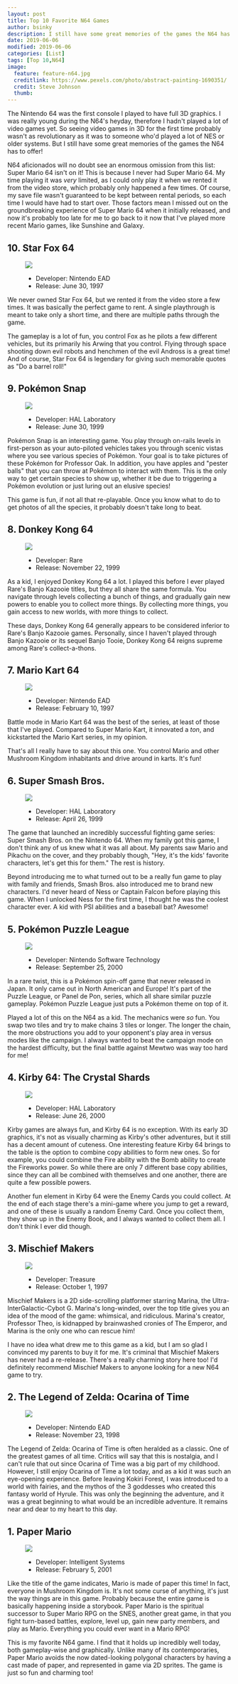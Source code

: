 ```yaml
---
layout: post
title: Top 10 Favorite N64 Games
author: bsinky
description: I still have some great memories of the games the N64 has to offer!
date: 2019-06-06
modified: 2019-06-06
categories: [List]
tags: [Top 10,N64]
image:
  feature: feature-n64.jpg
  creditlink: https://www.pexels.com/photo/abstract-painting-1690351/
  credit: Steve Johnson
  thumb:
---
```


The Nintendo 64 was the first console I played to have full 3D graphics. I was
really young during the N64's heyday, therefore I hadn't played a lot of video
games yet. So seeing video games in 3D for the first time probably wasn't as
revolutionary as it was to someone who'd played a lot of NES or older systems.
But I still have some great memories of the games the N64 has to offer!

<!--more-->

N64 aficionados will no doubt see an enormous omission from this list: Super
Mario 64 isn't on it! This is because I never had Super Mario 64. My time
playing it was *very* limited, as I could only play it when we rented it from
the video store, which probably only happened a few times. Of course, my save
file wasn't guaranteed to be kept between rental periods, so each time I would
have had to start over. Those factors mean I missed out on the groundbreaking
experience of Super Mario 64 when it initially released, and now it's probably
too late for me to go back to it now that I've played more recent Mario games,
like Sunshine and Galaxy.

## 10. Star Fox 64

<figure class="half center">
  <a href="https://i.imgur.com/wn7vyiU.jpg">
    <img src="https://i.imgur.com/wn7vyiUm.jpg" />
  </a>
  <ul>
    <li>Developer: Nintendo EAD</li>
    <li>Release: June 30, 1997</li>
  </ul>
</figure>

We never owned Star Fox 64, but we rented it from the video store a few times.
It was basically the perfect game to rent. A single playthrough is meant to take
only a short time, and there are multiple paths through the game.

The gameplay is a lot of fun, you control Fox as he pilots a few different
vehicles, but its primarily his Arwing that you control. Flying through space
shooting down evil robots and henchmen of the evil Andross is a great time! And
of course, Star Fox 64 is legendary for giving such memorable quotes as "Do a
barrel roll!"

## 9. Pokémon Snap

<figure class="half center">
  <a href="https://i.imgur.com/RnXCcsP.jpg">
    <img src="https://i.imgur.com/RnXCcsPm.jpg" />
  </a>
  <ul>
    <li>Developer: HAL Laboratory</li>
    <li>Release: June 30, 1999</li>
  </ul>
</figure>

Pokémon Snap is an interesting game. You play through on-rails levels in
first-person as your auto-piloted vehicles takes you through scenic vistas where
you see various species of Pokémon. Your goal is to take pictures of these
Pokémon for Professor Oak. In addition, you have apples and "pester balls" that
you can throw at Pokémon to interact with them. This is the only way to get
certain species to show up, whether it be due to triggering a Pokémon evolution
or just luring out an elusive species!

This game is fun, if not all that re-playable. Once you know what to do to get
photos of all the species, it probably doesn't take long to beat.

## 8. Donkey Kong 64

<figure class="half center">
  <a href="https://i.imgur.com/7imvBK1.jpg">
    <img src="https://i.imgur.com/7imvBK1m.jpg" />
  </a>
  <ul>
    <li>Developer: Rare</li>
    <li>Release: November 22, 1999</li>
  </ul>
</figure>

As a kid, I enjoyed Donkey Kong 64 a lot. I played this before I ever played
Rare's Banjo Kazooie titles, but they all share the same formula. You navigate
through levels collecting a bunch of things, and gradually gain new powers to
enable you to collect more things. By collecting more things, you gain access to
new worlds, with more things to collect.

These days, Donkey Kong 64 generally appears to be considered inferior to Rare's
Banjo Kazooie games. Personally, since I haven't played through Banjo Kazooie or
its sequel Banjo Tooie, Donkey Kong 64 reigns supreme among Rare's
collect-a-thons.

## 7. Mario Kart 64

<figure class="half center">
  <a href="https://i.imgur.com/TS14W7G.jpg">
    <img src="https://i.imgur.com/TS14W7Gm.jpg" />
  </a>
  <ul>
    <li>Developer: Nintendo EAD</li>
    <li>Release: February 10, 1997</li>
  </ul>
</figure>

Battle mode in Mario Kart 64 was the best of the series, at least of those that
I've played. Compared to Super Mario Kart, it innovated a *ton*, and kickstarted
the Mario Kart series, in my opinion.

That's all I really have to say about this one. You control Mario and other
Mushroom Kingdom inhabitants and drive around in karts. It's fun!

## 6. Super Smash Bros.

<figure class="half center">
  <a href="https://i.imgur.com/GJvXd67.jpg">
    <img src="https://i.imgur.com/GJvXd67m.jpg" />
  </a>
  <ul>
    <li>Developer: HAL Laboratory</li>
    <li>Release: April 26, 1999</li>
  </ul>
</figure>

The game that launched an incredibly successful fighting game series: Super
Smash Bros. on the Nintendo 64. When my family got this game, I don't think any
of us knew what it was all about. My parents saw Mario and Pikachu on the cover,
and they probably though, "Hey, it's the kids' favorite characters, let's get
this for them." The rest is history.

Beyond introducing me to what turned out to be a really fun game to play with
family and friends, Smash Bros. also introduced me to brand new characters. I'd
never heard of Ness or Captain Falcon before playing this game. When I unlocked
Ness for the first time, I thought he was the coolest character ever. A kid with
PSI abilities and a baseball bat? Awesome!

## 5. Pokémon Puzzle League

<figure class="half center">
  <a href="https://i.imgur.com/JgYWPRZ.jpg">
    <img src="https://i.imgur.com/JgYWPRZm.jpg" />
  </a>
  <ul>
    <li>Developer: Nintendo Software Technology</li>
    <li>Release: September 25, 2000</li>
  </ul>
</figure>

In a rare twist, this is a Pokémon spin-off game that never released in Japan. It
only came out in North American and Europe! It's part of the Puzzle League, or
Panel de Pon, series, which all share similar puzzle gameplay. Pokémon Puzzle
League just puts a Pokémon theme on top of it.

Played a lot of this on the N64 as a kid. The mechanics were *so* fun. You swap
two tiles and try to make chains 3 tiles or longer. The longer the chain, the
more obstructions you add to your opponent's play area in versus modes like the
campaign. I always wanted to beat the campaign mode on the hardest difficulty,
but the final battle against Mewtwo was way too hard for me!

## 4. Kirby 64: The Crystal Shards

<figure class="half center">
  <a href="https://i.imgur.com/3YSlZeA.jpg">
    <img src="https://i.imgur.com/3YSlZeAm.jpg" />
  </a>
  <ul>
    <li>Developer: HAL Laboratory</li>
    <li>Release: June 26, 2000</li>
  </ul>
</figure>

Kirby games are always fun, and Kirby 64 is no exception. With its early 3D
graphics, it's not as visually charming as Kirby's other adventures, but it
still has a decent amount of cuteness. One interesting feature Kirby 64 brings
to the table is the option to combine copy abilities to form new ones. So for
example, you could combine the Fire ability with the Bomb ability to create the
Fireworks power. So while there are only 7 different base copy abilities, since
they can all be combined with themselves and one another, there are quite a few
possible powers.

Another fun element in Kirby 64 were the Enemy Cards you could collect. At the
end of each stage there's a mini-game where you jump to get a reward, and one of
these is usually a random Enemy Card. Once you collect them, they show up in the
Enemy Book, and I always wanted to collect them all. I don't think I ever did
though.

## 3. Mischief Makers

<figure class="half center">
  <a href="https://i.imgur.com/oNChHvi.jpg">
    <img src="https://i.imgur.com/oNChHvim.jpg" />
  </a>
  <ul>
    <li>Developer: Treasure</li>
    <li>Release: October 1, 1997</li>
  </ul>
</figure>

Mischief Makers is a 2D side-scrolling platformer starring Marina, the
Ultra-InterGalactic-Cybot G. Marina's long-winded, over the top title gives you
an idea of the mood of the game: whimsical, and ridiculous. Marina's creator,
Professor Theo, is kidnapped by brainwashed cronies of The Emperor, and Marina
is the only one who can rescue him!

I have no idea what drew me to this game as a kid, but I am so glad I convinced
my parents to buy it for me. It's criminal that Mischief Makers has never had a
re-release. There's a really charming story here too! I'd definitely recommend
Mischief Makers to anyone looking for a new N64 game to try.

## 2. The Legend of Zelda: Ocarina of Time

<figure class="half center">
  <a href="https://i.imgur.com/f8Uqqx3.jpg">
    <img src="https://i.imgur.com/f8Uqqx3m.jpg" />
  </a>
  <ul>
    <li>Developer: Nintendo EAD</li>
    <li>Release: November 23, 1998</li>
  </ul>
</figure>
The Legend of Zelda: Ocarina of Time is often heralded as a classic.
One of the greatest games of all time. Critics will say that this is
nostalgia, and I can't rule that out since Ocarina of Time was a big
part of my childhood. However, I still enjoy Ocarina of Time a lot
today, and as a kid it was such an eye-opening experience. Before
leaving Kokiri Forest, I was introduced to a world with fairies, and
the mythos of the 3 goddesses who created this fantasy world of
Hyrule. This was only the beginning the adventure, and it was a great
beginning to what would be an incredible adventure. It remains near
and dear to my heart to this day.

## 1. Paper Mario

<figure class="half center">
  <a href="https://i.imgur.com/WSkh4P2.jpg">
    <img src="https://i.imgur.com/WSkh4P2m.jpg" />
  </a>
  <ul>
    <li>Developer: Intelligent Systems</li>
    <li>Release: February 5, 2001</li>
  </ul>
</figure>

Like the title of the game indicates, Mario is made of paper this time! In fact,
everyone in Mushroom Kingdom is. It's not some curse of anything, it's just the
way things are in this game. Probably because the entire game is basically
happening inside a storybook. Paper Mario is the spiritual successor to Super
Mario RPG on the SNES, another great game, in that you fight turn-based battles,
explore, level up, gain new party members, and play as Mario. Everything you
could ever want in a Mario RPG!

This is my favorite N64 game. I find that it holds up incredibly well today,
both gameplay-wise and graphically. Unlike many of its contemporaries, Paper
Mario avoids the now dated-looking polygonal characters by having a cast made of
paper, and represented in game via 2D sprites. The game is just so fun and
charming too!
